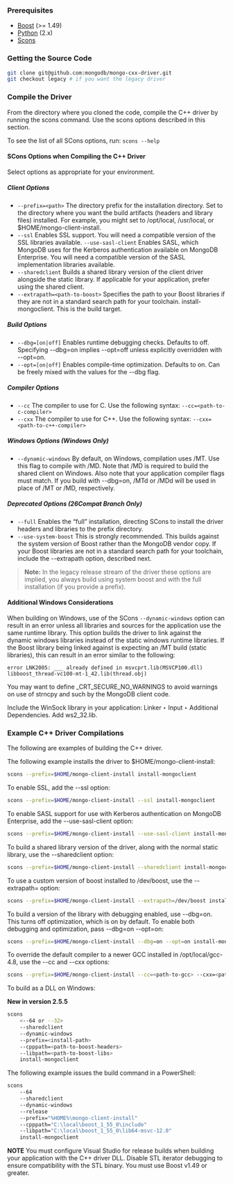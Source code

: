### Prerequisites
 - [Boost](http://www.boost.org/) (>= 1.49)
 - [Python](https://www.python.org/) (2.x)
 - [Scons](http://www.scons.org/)

### Getting the Source Code

```sh
git clone git@github.com:mongodb/mongo-cxx-driver.git
git checkout legacy # if you want the legacy driver
```

### Compile the Driver

From the directory where you cloned the code, compile the C++ driver by running the scons command. Use the scons options described in this section.

To see the list of all SCons options, run: `scons --help`

#### SCons Options when Compiling the C++ Driver
Select options as appropriate for your environment.

##### Client Options
 - `--prefix=<path>` The directory prefix for the installation directory. Set <path> to the directory where you want the build artifacts (headers and library files) installed. For example, you might set <path> to /opt/local, /usr/local, or $HOME/mongo-client-install.
 - `--ssl` Enables SSL support. You will need a compatible version of the SSL libraries available.
`--use-sasl-client` Enables SASL, which MongoDB uses for the Kerberos authentication available on MongoDB Enterprise. You will need a compatible version of the SASL implementation libraries available.
 - `--sharedclient` Builds a shared library version of the client driver alongside the static library. If applicable for your application, prefer using the shared client.
 - `--extrapath=<path-to-boost>` Specifies the path to your Boost libraries if they are not in a standard search path for your toolchain.
install-mongoclient. This is the build target.

##### Build Options
 - `--dbg=[on|off]` Enables runtime debugging checks. Defaults to off. Specifying --dbg=on implies --opt=off unless explicitly overridden with --opt=on.
 - `--opt=[on|off]` Enables compile-time optimization. Defaults to on. Can be freely mixed with the values for the --dbg flag.

##### Compiler Options
 - `--cc` The compiler to use for C. Use the following syntax: `--cc=<path-to-c-compiler>`
 - `--cxx` The compiler to use for C++. Use the following syntax: `--cxx=<path-to-c++-compiler>`

##### Windows Options (Windows Only)
 - `--dynamic-windows` By default, on Windows, compilation uses /MT. Use this flag to compile with /MD. Note that /MD is required to build the shared client on Windows. Also note that your application compiler flags must match. If you build with --dbg=on, /MTd or /MDd will be used in place of /MT or /MD, respectively.

##### Deprecated Options (26Compat Branch Only)
 - `--full` Enables the “full” installation, directing SCons to install the driver headers and libraries to the prefix directory.
 - `--use-system-boost` This is strongly recommended. This builds against the system version of Boost rather than the MongoDB vendor copy. If your Boost libraries are not in a standard search path for your toolchain, include the --extrapath option, described next.

> **Note:** In the legacy release stream of the driver these options are implied, you always build using system boost and with the full installation (if you provide a prefix).

#### Additional Windows Considerations
When building on Windows, use of the SCons `--dynamic-windows` option can result in an error unless all libraries and sources for the application use the same runtime library. This option builds the driver to link against the dynamic windows libraries instead of the static windows runtime libraries. If the Boost library being linked against is expecting an /MT build (static libraries), this can result in an error similar to the following:

```
error LNK2005: ___ already defined in msvcprt.lib(MSVCP100.dll) libboost_thread-vc100-mt-1_42.lib(thread.obj)
```

You may want to define _CRT_SECURE_NO_WARNINGS to avoid warnings on use of strncpy and such by the MongoDB client code.

Include the WinSock library in your application: Linker ‣ Input ‣ Additional Dependencies. Add ws2_32.lib.

### Example C++ Driver Compilations

The following are examples of building the C++ driver.

The following example installs the driver to $HOME/mongo-client-install:

```sh
scons --prefix=$HOME/mongo-client-install install-mongoclient
```

To enable SSL, add the --ssl option:
```sh
scons --prefix=$HOME/mongo-client-install --ssl install-mongoclient
```

To enable SASL support for use with Kerberos authentication on MongoDB Enterprise, add the --use-sasl-client option:
```sh
scons --prefix=$HOME/mongo-client-install --use-sasl-client install-mongoclient
```

To build a shared library version of the driver, along with the normal static library, use the --sharedclient option:
```sh
scons --prefix=$HOME/mongo-client-install --sharedclient install-mongoclient
```

To use a custom version of boost installed to /dev/boost, use the --extrapath=<path-to-boost> option:
```sh
scons --prefix=$HOME/mongo-client-install --extrapath=/dev/boost install-mongoclient
```

To build a version of the library with debugging enabled, use --dbg=on. This turns off optimization, which is on by default. To enable both debugging and optimization, pass --dbg=on --opt=on:
```sh
scons --prefix=$HOME/mongo-client-install --dbg=on --opt=on install-mongoclient
```

To override the default compiler to a newer GCC installed in /opt/local/gcc-4.8, use the --cc and --cxx options:
```sh
scons --prefix=$HOME/mongo-client-install --cc=<path-to-gcc> --cxx=<path-to-g++> install-mongoclient
```
To build as a DLL on Windows:

**New in version 2.5.5**

```sh
scons
    <--64 or --32>
    --sharedclient
    --dynamic-windows
    --prefix=<install-path>
    --cpppath=<path-to-boost-headers>
    --libpath=<path-to-boost-libs>
    install-mongoclient
```

The following example issues the build command in a PowerShell:
```sh
scons
    --64
    --sharedclient
    --dynamic-windows
    --release
    --prefix="%HOME%\mongo-client-install"
    --cpppath="C:\local\boost_1_55_0\include"
    --libpath="C:\local\boost_1_55_0\lib64-msvc-12.0"
    install-mongoclient
```

**NOTE**
You must configure Visual Studio for release builds when building your application with the C++ driver DLL.
Disable STL iterator debugging to ensure compatibility with the STL binary.
You must use Boost v1.49 or greater.